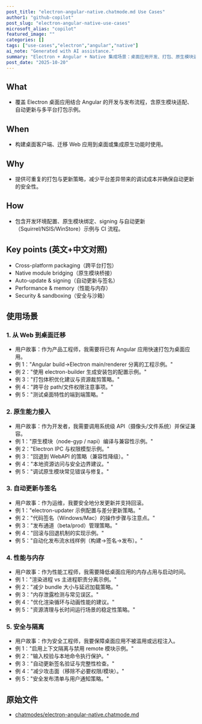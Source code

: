 ```yaml
---
post_title: "electron-angular-native.chatmode.md Use Cases"
author1: "github-copilot"
post_slug: "electron-angular-native-use-cases"
microsoft_alias: "copilot"
featured_image: ""
categories: []
tags: ["use-cases","electron","angular","native"]
ai_note: "Generated with AI assistance."
summary: "Electron + Angular + Native 集成场景：桌面应用开发、打包、原生模块适配与更新策略的实践用例。"
post_date: "2025-10-20"
---
```


<!-- markdownlint-disable MD041 -->

## What

- 覆盖 Electron 桌面应用结合 Angular 的开发与发布流程，含原生模块适配、自动更新与多平台打包示例。

## When

- 构建桌面客户端、迁移 Web 应用到桌面或集成原生功能时使用。

## Why

- 提供可重复的打包与更新策略，减少平台差异带来的调试成本并确保自动更新的安全性。

## How

- 包含开发环境配置、原生模块绑定、signing 与自动更新（Squirrel/NSIS/WinStore）示例与 CI 流程。

## Key points (英文+中文对照)

- Cross-platform packaging（跨平台打包）
- Native module bridging（原生模块桥接）
- Auto-update & signing（自动更新与签名）
- Performance & memory（性能与内存）
- Security & sandboxing（安全与沙箱）

## 使用场景

### 1. 从 Web 到桌面迁移

- 用户故事：作为产品工程师，我需要将已有 Angular 应用快速打包为桌面应用。
- 例 1："Angular build->Electron main/renderer 分离的工程示例。"
- 例 2："使用 electron-builder 生成安装包的配置示例。"
- 例 3："打包体积优化建议与资源裁剪策略。"
- 例 4："跨平台 path/文件权限注意事项。"
- 例 5："测试桌面特性的端到端策略。"

### 2. 原生能力接入

- 用户故事：作为开发者，我需要调用系统级 API（摄像头/文件系统）并保证兼容。
- 例 1："原生模块（node-gyp / napi）编译与兼容性示例。"
- 例 2："Electron IPC 与权限模型示例。"
- 例 3："回退到 WebAPI 的策略（兼容性降级）。"
- 例 4："本地资源访问与安全边界建议。"
- 例 5："调试原生模块常见错误与修复。"

### 3. 自动更新与签名

- 用户故事：作为运维，我要安全地分发更新并支持回滚。
- 例 1："electron-updater 示例配置与差分更新策略。"
- 例 2："代码签名（Windows/Mac）的操作步骤与注意点。"
- 例 3："发布通道（beta/prod）管理策略。"
- 例 4："回滚与回退机制的实现示例。"
- 例 5："自动化发布流水线样例（构建->签名->发布）。"

### 4. 性能与内存

- 用户故事：作为性能工程师，我需要降低桌面应用的内存占用与启动时间。
- 例 1："渲染进程 vs 主进程职责分离示例。"
- 例 2："减少 bundle 大小与延迟加载策略。"
- 例 3："内存泄露检测与常见误区。"
- 例 4："优化渲染循环与动画性能的建议。"
- 例 5："资源清理与长时间运行场景的稳定性策略。"

### 5. 安全与隔离

- 用户故事：作为安全工程师，我要保障桌面应用不被滥用或远程注入。
- 例 1："启用上下文隔离与禁用 remote 模块示例。"
- 例 2："输入校验与本地命令执行保护。"
- 例 3："自动更新签名验证与完整性检查。"
- 例 4："减少攻击面（移除不必要权限/模块）。"
- 例 5："安全发布清单与用户通知策略。"

## 原始文件

- [chatmodes/electron-angular-native.chatmode.md](../../../chatmodes/electron-angular-native.chatmode.md)
